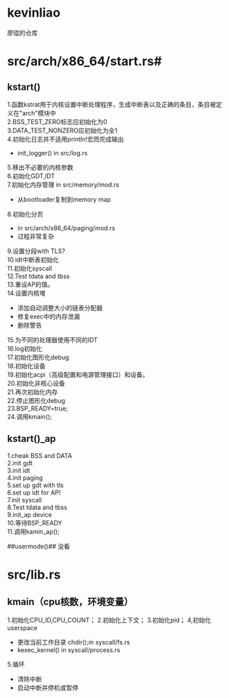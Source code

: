# kevinliao
廖琨的仓库


# src/arch/x86_64/start.rs#
## kstart()

1.函数kstrat用于内核设置中断处理程序，生成中断表以及正确的条目，条目被定义在"arch"模块中  
2.BSS_TEST_ZERO标志应初始化为0  
3.DATA_TEST_NONZERO应初始化为全1  
4.初始化日志并不适用println!宏而完成输出  
- init_logger() in src/log.rs

5.移出不必要的内核参数  
6.初始化GDT,IDT  
7.初始化内存管理 in src/memory/mod.rs  
- 从bootloader复制到memory map

8.初始化分页  
- in src/arch/x86_64/paging/mod.rs 
- 过程非常复杂

9.设置分段with TLS?  
10.idt中断表初始化  
11.初始化syscall  
12.Test tdata and tbss  
13.重设AP的值。  
14.设置内核堆  
- 添加自动调整大小的链表分配器
- 修复exec中的内存泄漏
- 删除警告

15.为不同的处理器使用不同的IDT  
16.log初始化  
17.初始化图形化debug  
18.初始化设备  
19.初始化acpi（高级配置和电源管理接口）和设备。  
20.初始化非核心设备  
21.再次初始化内存  
22.停止图形化debug  
23.BSP_READY=true;  
24.调用kmain();  

## kstart()_ap

1.cheak BSS and DATA  
2.init gdt  
3.init idt  
4.init paging  
5.set up gdt with tls  
6.set up idt for AP!  
7.init syscall  
8.Test tdata and tbss  
9.init_ap device  
10.等待BSP_READY  
11.调用kamin_ap();  

##usermode()##
没看

# src/lib.rs #
## kmain（cpu核数，环境变量） ##

1.初始化CPU_ID,CPU_COUNT；
2.初始化上下文；
3.初始化pid；
4,初始化userspace  
- 更改当前工作目录 chdir();in syscall/fs.rs
- kexec_kernel() in syscall/process.rs 

5.循环  
- 清除中断  
- 启动中断并停机或暂停  

